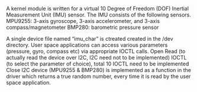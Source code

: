 A kernel module is written for a virtual 10 Degree of Freedom (DOF) Inertial Measurement Unit (IMU) sensor. The IMU consists of the following sensors.
MPU9255: 3-axis gyroscope, 3-axis accelerometer, and 3-axis compass/magnetometer
BMP280: barometric pressure sensor

A single device file named “imu_char” is ctreated created in the /dev directory. User space applications can access various parameters (pressure, gyro, compass etc) via appropriate IOCTL calls.
Open
Read (to actually read the device over I2C, I2C need not to be implemented)
IOCTL (to select the parameter of choice), total 10 IOCTL need to be implemented
Close
I2C device (MPU9255 & BMP280) is implemented as a function in the driver which returns a true random number, every time it is read by the user space application. 


